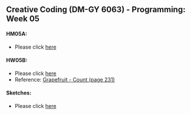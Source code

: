 ## Creative Coding (DM-GY 6063) - Programming: Week 05

#### HM05A:
- Please click [here](https://lauren-tsao-dm-gy-6063-2024fall-b.github.io/HW05/HW05A/)

#### HW05B:
- Please click [here](https://lauren-tsao-dm-gy-6063-2024fall-b.github.io/HW05/HW05B/)
- Reference: [Grapefruit - Count (page 231)](https://drive.google.com/file/d/1Jc2FY9xq0uxdM-_-am3ug6wdwn3KWEZf/view?usp=sharing)

#### Sketches:
- Please click [here](https://drive.google.com/drive/folders/1JZYRl-UqY3i3rPh9hgQZHcnnf728Qmv0?usp=sharing)

